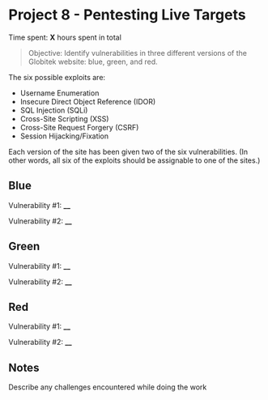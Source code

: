 # Project 8 - Pentesting Live Targets

Time spent: **X** hours spent in total

> Objective: Identify vulnerabilities in three different versions of the Globitek website: blue, green, and red.

The six possible exploits are:

- Username Enumeration
- Insecure Direct Object Reference (IDOR)
- SQL Injection (SQLi)
- Cross-Site Scripting (XSS)
- Cross-Site Request Forgery (CSRF)
- Session Hijacking/Fixation

Each version of the site has been given two of the six vulnerabilities. (In other words, all six of the exploits should be assignable to one of the sites.)

## Blue

Vulnerability #1: ********\_\_********

Vulnerability #2: ********\_\_********

## Green

Vulnerability #1: ********\_\_********

Vulnerability #2: ********\_\_********

## Red

Vulnerability #1: ********\_\_********

Vulnerability #2: ********\_\_********

## Notes

Describe any challenges encountered while doing the work
